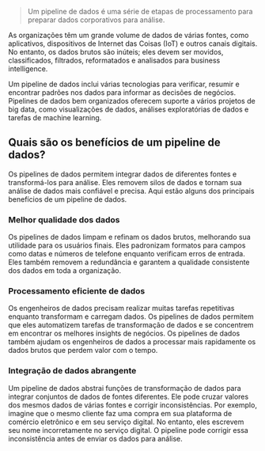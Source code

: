  
> Um pipeline de dados é uma série de etapas de processamento para preparar dados corporativos para análise.

As organizações têm um grande volume de dados de várias fontes, como aplicativos, dispositivos de Internet das Coisas (IoT) e outros canais digitais. No entanto, os dados brutos são inúteis; eles devem ser movidos, classificados, filtrados, reformatados e analisados para business intelligence. 

Um pipeline de dados inclui várias tecnologias para verificar, resumir e encontrar padrões nos dados para informar as decisões de negócios. Pipelines de dados bem organizados oferecem suporte a vários projetos de big data, como visualizações de dados, análises exploratórias de dados e tarefas de machine learning.

## Quais são os benefícios de um pipeline de dados?

Os pipelines de dados permitem integrar dados de diferentes fontes e transformá-los para análise. Eles removem silos de dados e tornam sua análise de dados mais confiável e precisa. Aqui estão alguns dos principais benefícios de um pipeline de dados.

### **Melhor qualidade dos dados**

Os pipelines de dados limpam e refinam os dados brutos, melhorando sua utilidade para os usuários finais. Eles padronizam formatos para campos como datas e números de telefone enquanto verificam erros de entrada. Eles também removem a redundância e garantem a qualidade consistente dos dados em toda a organização.

### **Processamento eficiente de dados**

Os engenheiros de dados precisam realizar muitas tarefas repetitivas enquanto transformam e carregam dados. Os pipelines de dados permitem que eles automatizem tarefas de transformação de dados e se concentrem em encontrar os melhores insights de negócios. Os pipelines de dados também ajudam os engenheiros de dados a processar mais rapidamente os dados brutos que perdem valor com o tempo.

### **Integração de dados abrangente**

Um pipeline de dados abstrai funções de transformação de dados para integrar conjuntos de dados de fontes diferentes. Ele pode cruzar valores dos mesmos dados de várias fontes e corrigir inconsistências. Por exemplo, imagine que o mesmo cliente faz uma compra em sua plataforma de comércio eletrônico e em seu serviço digital. No entanto, eles escrevem seu nome incorretamente no serviço digital. O pipeline pode corrigir essa inconsistência antes de enviar os dados para análise.